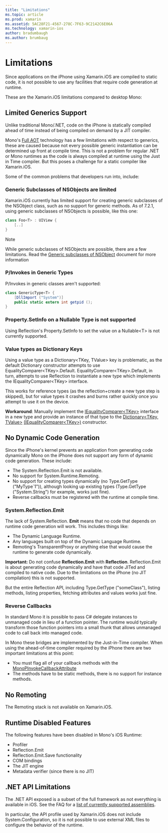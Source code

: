 ```yaml
---
title: "Limitations"
ms.topic: article
ms.prod: xamarin
ms.assetid: 5AC28F21-4567-278C-7F63-9C2142C6E06A
ms.technology: xamarin-ios
author: bradumbaugh
ms.author: brumbaug
---
```


# Limitations

Since applications on the iPhone using Xamarin.iOS are compiled to static code,
	it is not possible to use any facilities that require code generation at
	runtime.

These are the Xamarin.iOS limitations compared to desktop Mono:

 <a name="Limited_Generics_Support" />


## Limited Generics Support

Unlike traditional Mono/.NET, code on the iPhone is statically compiled ahead
	of time instead of being compiled on demand by a JIT compiler.

Mono's [Full AOT](http://www.mono-project.com/docs/advanced/aot/#full-aot) technology has a few limitations
	with respect to generics, these are caused because not every
	possible generic instantiation can be determined up front at
	compile time. This is not a problem for regular .NET or Mono
	runtimes as the code is always compiled at runtime using the
	Just in Time compiler. But this poses a challenge for a static
	compiler like Xamarin.iOS.

Some of the common problems that developers run into, include:

 <a name="Generic_Subclasses_of_NSObjects_are_limited" />


### Generic Subclasses of NSObjects are limited

Xamarin.iOS currently has limited support for creating generic subclasses of the
	NSObject class, such as no support for generic methods. As of 7.2.1, using generic subclasses of NSObjects is possible, like this one:

```csharp
class Foo<T> : UIView {
    [..]
}
```

> [!NOTE]
> While generic subclasses of NSObjects are possible, there are a few limitations. Read the [Generic subclasses of NSObject](~/ios/internals/api-design/nsobject-generics.md) document for more information



### P/Invokes in Generic Types

P/Invokes in generic classes aren't supported:

```csharp
class GenericType<T> {
    [DllImport ("System")]
    public static extern int getpid ();
}
```

 <a name="Property.SetInfo_on_a_Nullable_Type_is_not_supported" />


### Property.SetInfo on a Nullable Type is not supported

Using Reflection's Property.SetInfo to set the value on a
	Nullable&lt;T&gt; is not currently supported.

 <a name="Value_types_as_Dictionary_Keys" />


### Value types as Dictionary Keys

Using a value type as a Dictionary&lt;TKey, TValue&gt; key
	is problematic, as the default Dictionary constructor attempts
	to use
	EqualityComparer&lt;TKey&gt;.Default. EqualityComparer&lt;TKey&gt;.Default,
	in turn, attempts to use Reflection to instantiate a new type
	which implements the IEqualityComparer&lt;TKey&gt;
	interface.

This works for reference types (as the reflection+create a
	new type step is skipped), but for value types it crashes and
	burns rather quickly once you attempt to use it on the
	device.

 **Workaround**: Manually implement
	the [IEqualityComparer&lt;TKey&gt;](https://developer.xamarin.com/api/type/System.Collections.Generic.IEqualityComparer%601/) 
	interface in a new type and provide an instance of that type
	to the [Dictionary&lt;TKey, TValue&gt;](https://developer.xamarin.com/api/type/System.Collections.Generic.Dictionary%3CTKey,TValue%3E/) [(IEqualityComparer&lt;TKey&gt;)](https://developer.xamarin.com/api/type/System.Collections.Generic.IEqualityComparer%601/)
	constructor.


 <a name="No_Dynamic_Code_Generation" />


## No Dynamic Code Generation

Since the iPhone's kernel prevents an application from generating code
	dynamically Mono on the iPhone does not support any form of dynamic code
	generation. These include:

-  The System.Reflection.Emit is not available.
-  No support for System.Runtime.Remoting.
-  No support for creating types dynamically (no Type.GetType ("MyType`1")), although looking up existing types (Type.GetType ("System.String") for example, works just fine). 
-  Reverse callbacks must be registered with the runtime at compile time.


 
 <a name="System.Reflection.Emit" />


### System.Reflection.Emit

The lack of System.Reflection. **Emit** means that no code that
	depends on runtime code generation will work. This includes things like:

-  The Dynamic Language Runtime.
-  Any languages built on top of the Dynamic Language Runtime.
-  Remoting's TransparentProxy or anything else that would cause the runtime to generate code dynamically. 


 **Important:** Do not
	confuse **Reflection.Emit**
	with **Reflection**. Reflection.Emit is about
	generating code dynamically and have that code JITed and
	compiled to native code. Due to the limitations on the iPhone
	(no JIT compilation) this is not supported.

But the entire Reflection API, including Type.GetType
	("someClass"), listing methods, listing properties, fetching
	attributes and values works just fine.

 
 <a name="Reverse_Callbacks" />


### Reverse Callbacks

In standard Mono it is possible to pass C# delegate
	instances to unmanaged code in lieu of a function pointer. The
	runtime would typically transform those function pointers into
	a small thunk that allows unmanaged code to call back into
	managed code.

In Mono these bridges are implemented by the Just-in-Time
	compiler. When using the ahead-of-time compiler required by
	the iPhone there are two important limitations at this
	point:

-  You must flag all of your callback methods with the  [MonoPInvokeCallbackAttribute](https://developer.xamarin.com/api/type/MonoPInvokeCallbackAttribute/) 
-  The methods have to be static methods, there is no support for instance methods. 


 
 <a name="No_Remoting" />


## No Remoting

The Remoting stack is not available on Xamarin.iOS.


 <a name="Runtime_Disabled_Features" />


## Runtime Disabled Features

The following features have been disabled in Mono's iOS
	Runtime:

-  Profiler
-  Reflection.Emit
-  Reflection.Emit.Save functionality
-  COM bindings
-  The JIT engine
-  Metadata verifier (since there is no JIT)


 <a name=".NET_API_Limitations" />


## .NET API Limitations

The .NET API exposed is a subset of the full framework as not everything is
	available in iOS. See the FAQ for a [list of currently supported assemblies](~/cross-platform/internals/available-assemblies.md).



In particular, the API profile used by Xamarin.iOS does not
	include System.Configuration, so it is not possible to use
	external XML files to configure the behavior of the runtime.

